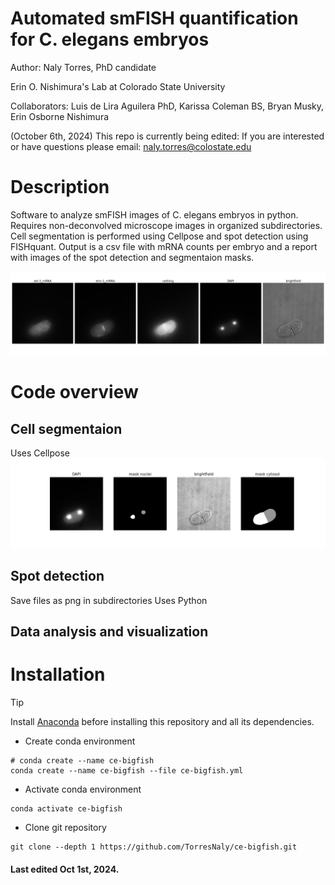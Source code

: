 # Automated smFISH quantification for C. elegans embryos

Author: Naly Torres, PhD candidate

Erin O. Nishimura's Lab at Colorado State University

Collaborators: Luis de Lira Aguilera PhD, Karissa Coleman BS, Bryan Musky, Erin Osborne Nishimura

(October 6th, 2024) This repo is currently being edited: If you are interested or have questions please email: naly.torres@colostate.edu 

# Description
Software to analyze smFISH images of C. elegans embryos in python. Requires non-deconvolved microscope images in organized subdirectories. Cell segmentation is performed using Cellpose and spot detection using FISHquant. Output is a csv file with mRNA counts per embryo and a report with images of the spot detection and segmentaion masks.

![Alt text](04_example-output/N2-erm-1_set-3/12/colors_240628_N2_erm-1_set-3_12.png)



# Code overview
## Cell segmentaion
Uses Cellpose
![Alt text](04_example-output/N2-erm-1_set-3/12/segmentation_240628_N2_erm-1_set-3_12.png)

## Spot detection
Save files as png in subdirectories
Uses Python

## Data analysis and visualization

# Installation
> [!TIP]
> Install [Anaconda](https://www.anaconda.com/) before installing this repository and all its dependencies.

* Create conda environment
```
# conda create --name ce-bigfish
conda create --name ce-bigfish --file ce-bigfish.yml
```
* Activate conda environment
```
conda activate ce-bigfish
```
* Clone git repository
```
git clone --depth 1 https://github.com/TorresNaly/ce-bigfish.git
```
#### Last edited Oct 1st, 2024. 



